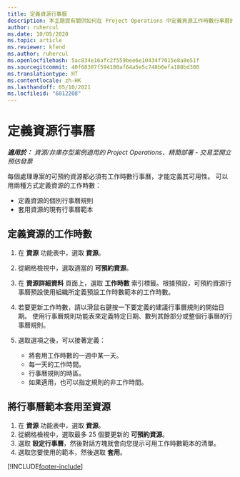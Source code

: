 ```yaml
---
title: 定義資源行事曆
description: 本主題提有關供如何在 Project Operations 中定義資源工作時數行事曆的資訊。
author: ruhercul
ms.date: 10/05/2020
ms.topic: article
ms.reviewer: kfend
ms.author: ruhercul
ms.openlocfilehash: 5ac834e16afc2f559bee6e10434f7015e8a8e51f
ms.sourcegitcommit: 40f68387f594180af64a5e5c748b6efa188bd300
ms.translationtype: HT
ms.contentlocale: zh-HK
ms.lasthandoff: 05/10/2021
ms.locfileid: "6012208"
---
```

# <a name="define-resource-calendars"></a>定義資源行事曆

_**適用於：** 資源/非庫存型案例適用的 Project Operations、精簡部署 - 交易至開立預估發票_

每個處理專案的可預約資源都必須有工作時數行事曆，才能定義其可用性。 可以用兩種方式定義資源的工作時數： 

   - 定義資源的個別行事曆規則
   - 套用資源的現有行事曆範本

## <a name="define-a-resources-working-hours"></a>定義資源的工作時數

1. 在 **資源** 功能表中，選取 **資源**。
2. 從網格檢視中，選取適當的 **可預約資源**。
3. 在 **資源詳細資料** 頁面上，選取 **工作時數** 索引標籤。根據預設，可預約資源行事曆預設使用組織所定義預設工作時數範本的工作時數。
4. 若要更新工作時數，請以滑鼠右鍵按一下要定義的建議行事曆規則的開始日期。 使用行事曆規則功能表來定義特定日期、數列其餘部分或整個行事曆的行事曆規則。
5. 選取選項之後，可以接著定義：

    - 將套用工作時數的一週中某一天。
    - 每一天的工作時間。
    - 行事曆規則的時區。
    - 如果適用，也可以指定規則的非工作時間。

## <a name="applying-a-calendar-template-to-a-resource"></a>將行事曆範本套用至資源

1. 在 **資源** 功能表中，選取 **資源**。
2. 從網格檢視中，選取最多 25 個要更新的 **可預約資源**。
3. 選取 **設定行事曆**，然後對話方塊就會向您提示可用工作時數範本的清單。
4. 選取您要使用的範本，然後選取 **套用**。


[!INCLUDE[footer-include](../includes/footer-banner.md)]